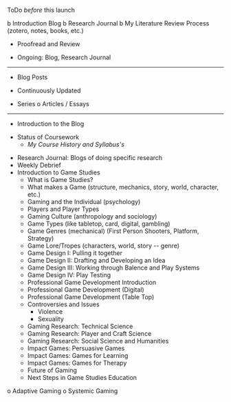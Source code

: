 ToDo *before* this launch

b Introduction Blog
b Research Journal
    b My Literature Review Process (zotero, notes, books, etc.)
    
- Proofread and Review

- Ongoing: Blog, Research Journal

-----------------------

- Blog Posts
* Continuously Updated
+ Series
o Articles / Essays

-----------------------

- Introduction to the Blog

* Status of Coursework
    * _My Course History and Syllabus's_
    
+ Research Journal: Blogs of doing specific research
+ Weekly Debrief
+ Introduction to Game Studies
    - What is Game Studies?
    - What makes a Game (structure, mechanics, story, world, character, etc.)
    - Gaming and the Individual (psychology)
    - Players and Player Types
    - Gaming Culture (anthropology and sociology)
    - Game Types (like tabletop, card, digital, gambling)
    - Game Genres (mechanical) (First Person Shooters, Platform, Strategy)
    - Game Lore/Tropes (characters, world, story -- genre)
    - Game Design I: Pulling it together
    - Game Design II: Drafting and Developing an Idea
    - Game Design III: Working through Balence and Play Systems
    - Game Design IV: Play Testing
    - Professional Game Development Introduction
    - Professional Game Development (Digital)
    - Professional Game Development (Table Top)
    - Controversies and Issues
        - Violence
        - Sexuality
    - Gaming Research: Technical Science
    - Gaming Research: Player and Craft Science
    - Gaming Research: Social Science and Humanities
    - Impact Games: Persuasive Games
    - Impact Games: Games for Learning
    - Impact Games: Games for Therapy
    - Future of Gaming
    - Next Steps in Game Studies Education

o Adaptive Gaming
o Systemic Gaming
